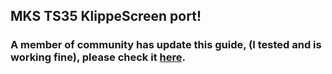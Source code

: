 ## MKS TS35 KlippeScreen port!

### A member of community has update this guide, (I tested and is working fine), please check it [here](https://github.com/fbeltrao-br/mksts35).


